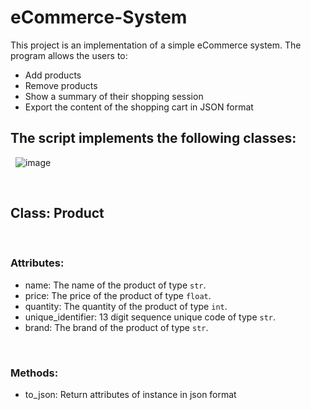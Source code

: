 # eCommerce-System

This project is an implementation of a simple eCommerce system. The program allows the users to:

- Add products
- Remove products
- Show a summary of their shopping session
- Export the content of the shopping cart in JSON format

## The script implements the following classes:
&nbsp;
![image](https://user-images.githubusercontent.com/43292736/219855517-4b77402b-5e56-46d2-bc3c-300c2c50a26d.png)

&nbsp;
&nbsp;
## Class: Product
&nbsp;
### Attributes:
- name: The name of the product of type `str`.
- price: The price of the product of type `float`.
- quantity: The quantity of the product of type `int`.
- unique_identifier: 13 digit sequence unique code of type `str`.
- brand: The brand of the product of type `str`.

&nbsp;
### Methods:
- to_json: Return attributes of instance in json format
